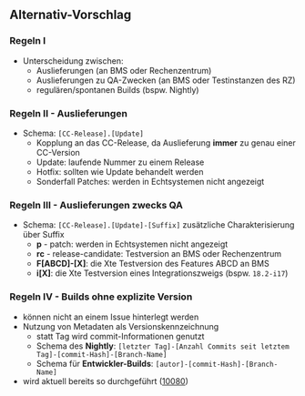 <!--s-->
## Alternativ-Vorschlag

<!--v-->
### Regeln I

* Unterscheidung zwischen:
  * Auslieferungen (an BMS oder Rechenzentrum)
  * Auslieferungen zu QA-Zwecken (an BMS oder Testinstanzen des RZ)
  * regulären/spontanen Builds (bspw. Nightly)

<!--v-->
### Regeln II - Auslieferungen

* Schema: `[CC-Release].[Update]`
  * Kopplung an das CC-Release, da Auslieferung **immer** zu genau einer CC-Version
  * Update: laufende Nummer zu einem Release
  * Hotfix: sollten wie Update behandelt werden
  * Sonderfall Patches: werden in Echtsystemen nicht angezeigt

<!--v-->
### Regeln III - Auslieferungen zwecks QA
* Schema: `[CC-Release].[Update]-[Suffix]` zusätzliche Charakterisierung über Suffix
  * **p** - patch: werden in Echtsystemen nicht angezeigt
  * **rc** - release-candidate: Testversion an BMS oder Rechenzentrum
  * **F[ABCD]-[X]**: die Xte Testversion des Features ABCD an BMS
  * **i[X]**: die Xte Testversion eines Integrationszweigs (bspw. `18.2-i17`)

<!--v-->
### Regeln IV - Builds ohne explizite Version

* können nicht an einem Issue hinterlegt werden
* Nutzung von Metadaten als Versionskennzeichnung
  * statt Tag wird commit-Informationen genutzt
  * Schema des **Nightly**: `[letzter Tag]-[Anzahl Commits seit letztem Tag]-[commit-Hash]-[Branch-Name]`
  * Schema für **Entwickler-Builds**: `[autor]-[commit-Hash]-[Branch-Name]`
* wird aktuell bereits so durchgeführt ([10080](http://tomcat-srv-d8.eudemonia-solutions.de:10080/MinD_banker_wave/wave/version))
